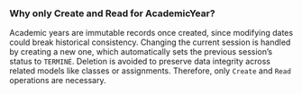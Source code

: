 ### Why only Create and Read for AcademicYear?

Academic years are immutable records once created, 
since modifying dates could break historical consistency. 
Changing the current session is handled by creating a new one,
which automatically sets the previous session’s status to `TERMINÉ`.
Deletion is avoided to preserve data integrity across related models like classes or assignments.
Therefore, only `Create` and `Read` operations are necessary.
